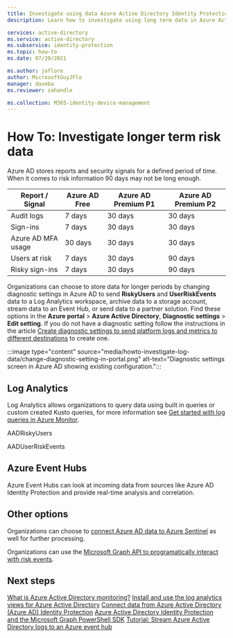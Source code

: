 ```yaml
---
title: Investigate using data Azure Active Directory Identity Protection
description: Learn how to investigate using long term data in Azure Active Directory Identity Protection

services: active-directory
ms.service: active-directory
ms.subservice: identity-protection
ms.topic: how-to
ms.date: 07/29/2021

ms.author: joflore
author: MicrosoftGuyJFlo
manager: daveba
ms.reviewer: sahandle

ms.collection: M365-identity-device-management
---
```

# How To: Investigate longer term risk data

Azure AD stores reports and security signals for a defined period of time. When it comes to risk information 90 days may not be long enough.

| Report / Signal | Azure AD Free | Azure AD Premium P1 | Azure AD Premium P2 |
| --- | --- | --- | --- |
| Audit logs | 7 days | 30 days | 30 days |
| Sign-ins | 7 days | 30 days | 30 days |
| Azure AD MFA usage | 30 days | 30 days | 30 days |
| Users at risk | 7 days | 30 days | 90 days |
| Risky sign-ins | 7 days | 30 days | 90 days |

Organizations can choose to store data for longer periods by changing diagnostic settings in Azure AD to send **RiskyUsers** and **UserRiskEvents** data to a Log Analytics workspace, archive data to a storage account, stream data to an Event Hub, or send data to a partner solution. Find these options in the **Azure portal** > **Azure Active Directory**, **Diagnostic settings** > **Edit setting**. If you do not have a diagnostic setting follow the instructions in the article [Create diagnostic settings to send platform logs and metrics to different destinations](../../azure-monitor/essentials/diagnostic-settings.md) to create one.

:::image type="content" source="media/howto-investigate-log-data/change-diagnostic-setting-in-portal.png" alt-text="Diagnostic settings screen in Azure AD showing existing configuration.":::

## Log Analytics

Log Analytics allows organizations to query data using built in queries or custom created Kusto queries, for more information see [Get started with log queries in Azure Monitor](../../azure-monitor/logs/get-started-queries.md).

AADRiskyUsers

AADUserRiskEvents

## Azure Event Hubs

Azure Event Hubs can look at incoming data from sources like Azure AD Identity Protection and provide real-time analysis and correlation.

## Other options

Organizations can choose to [connect Azure AD data to Azure Sentinel](../../sentinel/connect-azure-ad-identity-protection.md) as well for further processing.

Organizations can use the [Microsoft Graph API to programatically interact with risk events](howto-identity-protection-graph-api.md).

## Next steps

[What is Azure Active Directory monitoring?](../reports-monitoring/overview-monitoring.md)
[Install and use the log analytics views for Azure Active Directory](../reports-monitoring/howto-install-use-log-analytics-views.md)
[Connect data from Azure Active Directory (Azure AD) Identity Protection](../../sentinel/connect-azure-ad-identity-protection.md)
[Azure Active Directory Identity Protection and the Microsoft Graph PowerShell SDK](howto-identity-protection-graph-api.md)
[Tutorial: Stream Azure Active Directory logs to an Azure event hub](../reports-monitoring/tutorial-azure-monitor-stream-logs-to-event-hub.md)